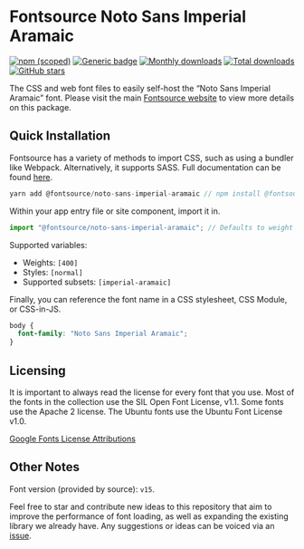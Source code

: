 # Fontsource Noto Sans Imperial Aramaic

[![npm (scoped)](https://img.shields.io/npm/v/@fontsource/noto-sans-imperial-aramaic?color=brightgreen)](https://www.npmjs.com/package/@fontsource/noto-sans-imperial-aramaic) [![Generic badge](https://img.shields.io/badge/fontsource-passing-brightgreen)](https://github.com/fontsource/fontsource) [![Monthly downloads](https://badgen.net/npm/dm/@fontsource/noto-sans-imperial-aramaic)](https://github.com/fontsource/fontsource) [![Total downloads](https://badgen.net/npm/dt/@fontsource/noto-sans-imperial-aramaic)](https://github.com/fontsource/fontsource) [![GitHub stars](https://img.shields.io/github/stars/fontsource/fontsource.svg?style=social&label=Star)](https://github.com/fontsource/fontsource/stargazers)

The CSS and web font files to easily self-host the “Noto Sans Imperial Aramaic” font. Please visit the main [Fontsource website](https://fontsource.org/fonts/noto-sans-imperial-aramaic) to view more details on this package.

## Quick Installation

Fontsource has a variety of methods to import CSS, such as using a bundler like Webpack. Alternatively, it supports SASS. Full documentation can be found [here](https://fontsource.org/docs/introduction).

```javascript
yarn add @fontsource/noto-sans-imperial-aramaic // npm install @fontsource/noto-sans-imperial-aramaic
```

Within your app entry file or site component, import it in.

```javascript
import "@fontsource/noto-sans-imperial-aramaic"; // Defaults to weight 400.
```

Supported variables:

- Weights: `[400]`
- Styles: `[normal]`
- Supported subsets: `[imperial-aramaic]`

Finally, you can reference the font name in a CSS stylesheet, CSS Module, or CSS-in-JS.

```css
body {
  font-family: "Noto Sans Imperial Aramaic";
}
```

## Licensing

It is important to always read the license for every font that you use.
Most of the fonts in the collection use the SIL Open Font License, v1.1. Some fonts use the Apache 2 license. The Ubuntu fonts use the Ubuntu Font License v1.0.

[Google Fonts License Attributions](https://fonts.google.com/attribution)

## Other Notes

Font version (provided by source): `v15`.

Feel free to star and contribute new ideas to this repository that aim to improve the performance of font loading, as well as expanding the existing library we already have. Any suggestions or ideas can be voiced via an [issue](https://github.com/fontsource/fontsource/issues).
